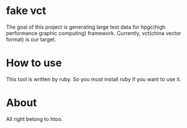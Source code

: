 fake vct
========

The goal of this project is generating large test data for hpgc(high performance graphic computing) framework. Currently, vct(china vector format) is our target.

How to use
==========
This tool is written by ruby. So you must install ruby if you want to use it.

About
=====
All right belong to htoo.

